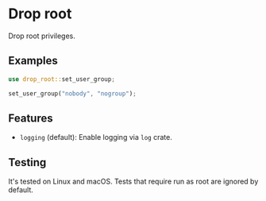 # Drop root

Drop root privileges.

## Examples

```rust
use drop_root::set_user_group;

set_user_group("nobody", "nogroup");
```

## Features

- `logging` (default): Enable logging via `log` crate.

## Testing

It's tested on Linux and macOS. Tests that require run as root are ignored by default.